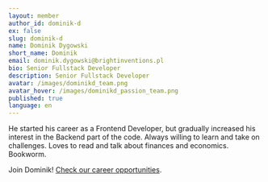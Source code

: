 ```yaml
---
layout: member
author_id: dominik-d
ex: false
slug: dominik-d
name: Dominik Dygowski
short_name: Dominik
email: dominik.dygowski@brightinventions.pl
bio: Senior Fullstack Developer
description: Senior Fullstack Developer
avatar: /images/dominikd_team.png
avatar_hover: /images/dominikd_passion_team.png
published: true
language: en
---
```

He started his career as a Frontend Developer, but gradually increased his interest in the Backend part of the code. Always willing to learn and take on challenges. Loves to read and talk about finances and economics. Bookworm.

Join Dominik! [Check our career opportunities](/career).